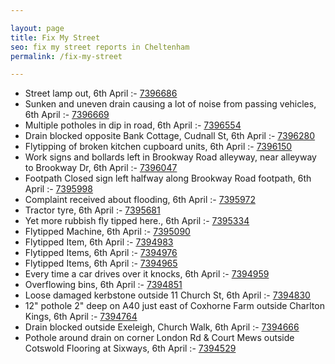 ```yaml
---

layout: page
title: Fix My Street
seo: fix my street reports in Cheltenham
permalink: /fix-my-street

---
```


<!-- fix_marker starts -->

- Street lamp out, 6th April :- [7396686](https://www.fixmystreet.com/report/7396686)
- Sunken and uneven drain causing a lot of noise from passing vehicles, 6th April :- [7396669](https://www.fixmystreet.com/report/7396669)
- Multiple potholes in dip in road, 6th April :- [7396554](https://www.fixmystreet.com/report/7396554)
- Drain blocked opposite Bank Cottage, Cudnall St, 6th April :- [7396280](https://www.fixmystreet.com/report/7396280)
- Flytipping of broken kitchen cupboard units, 6th April :- [7396150](https://www.fixmystreet.com/report/7396150)
- Work signs and bollards left in Brookway Road alleyway, near alleyway to Brookway Dr, 6th April :- [7396047](https://www.fixmystreet.com/report/7396047)
- Footpath Closed sign left halfway along Brookway Road footpath, 6th April :- [7395998](https://www.fixmystreet.com/report/7395998)
- Complaint received about flooding, 6th April :- [7395972](https://www.fixmystreet.com/report/7395972)
- Tractor tyre, 6th April :- [7395681](https://www.fixmystreet.com/report/7395681)
- Yet more rubbish fly tipped here., 6th April :- [7395334](https://www.fixmystreet.com/report/7395334)
- Flytipped Machine, 6th April :- [7395090](https://www.fixmystreet.com/report/7395090)
- Flytipped Item, 6th April :- [7394983](https://www.fixmystreet.com/report/7394983)
- Flytipped Items, 6th April :- [7394976](https://www.fixmystreet.com/report/7394976)
- Flytipped Items, 6th April :- [7394965](https://www.fixmystreet.com/report/7394965)
- Every time a car drives over it knocks, 6th April :- [7394959](https://www.fixmystreet.com/report/7394959)
- Overflowing bins, 6th April :- [7394851](https://www.fixmystreet.com/report/7394851)
- Loose damaged kerbstone outside 11 Church St, 6th April :- [7394830](https://www.fixmystreet.com/report/7394830)
- 12" pothole 2" deep on A40 just east of Coxhorne Farm outside Charlton Kings, 6th April :- [7394764](https://www.fixmystreet.com/report/7394764)
- Drain blocked outside Exeleigh, Church Walk, 6th April :- [7394666](https://www.fixmystreet.com/report/7394666)
- Pothole around drain on corner London Rd & Court Mews outside Cotswold Flooring at Sixways, 6th April :- [7394529](https://www.fixmystreet.com/report/7394529)

<!-- fix_marker ends -->